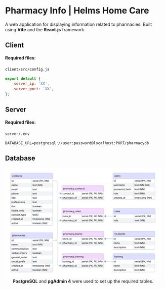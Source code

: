 # Pharmacy Info | Helms Home Care
A web application for displaying information related to pharmacies. Built using **Vite** and the **React.js** framework.

## Client
#### Required files:
`client/src/config.js`
```js
export default {
    server_ip: 'XX',
    server_port: 'XX',
};
```

## Server
#### Required files:
`server/.env`
```env
DATABASE_URL=postgresql://user:password@localhost:PORT/pharmacydb
```

## Database

<p align="center">
  <img src="docs/db_diagram.png" alt="db diagram" width=800><br>
  <b>PostgreSQL</b> and <b>pgAdmin 4</b> were used to set up the required tables.
</p>
